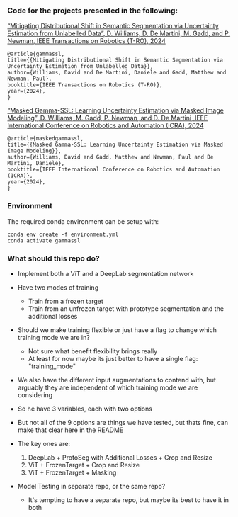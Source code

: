 
### Code for the projects presented in the following:

[“Mitigating Distributional Shift in Semantic Segmentation via Uncertainty Estimation from Unlabelled Data”, D. Williams, D. De Martini, M. Gadd, and P. Newman, IEEE Transactions on Robotics (T-RO), 2024](https://arxiv.org/abs/2402.17653)
<!-- TODO: link this to my personal website not arxiv -->
```
@article{gammassl,
title={{Mitigating Distributional Shift in Semantic Segmentation via Uncertainty Estimation from Unlabelled Data}},
author={Williams, David and De Martini, Daniele and Gadd, Matthew and Newman, Paul},
booktitle={IEEE Transactions on Robotics (T-RO)},
year={2024},
}
```

[“Masked Gamma-SSL: Learning Uncertainty Estimation via Masked Image Modeling”, D. Williams, M. Gadd, P. Newman, and D. De Martini, IEEE International Conference on Robotics and Automation (ICRA), 2024](https://arxiv.org/abs/2402.17622)
<!-- TODO: link this to my personal website not arxiv -->
```
@article{maskedgammassl,
title={{Masked Gamma-SSL: Learning Uncertainty Estimation via Masked Image Modeling}},
author={Williams, David and Gadd, Matthew and Newman, Paul and De Martini, Daniele},
booktitle={IEEE International Conference on Robotics and Automation (ICRA)},
year={2024},
}
```

### Environment
The required conda environment can be setup with:
```
conda env create -f environment.yml
conda activate gammassl
```


### What should this repo do?
 * Implement both a ViT and a DeepLab segmentation network
 * Have two modes of training
    * Train from a frozen target
    * Train from an unfrozen target with prototype segmentation and the additional losses
* Should we make training flexible or just have a flag to change which training mode we are in?
    * Not sure what benefit flexibility brings really
    * At least for now maybe its just better to have a single flag: "training_mode"
* We also have the different input augmentations to contend with, but arguably they are independent of which training mode we are considering
* So he have 3 variables, each with two options
* But not all of the 9 options are things we have tested, but thats fine, can make that clear here in the README
* The key ones are:
    1. DeepLab + ProtoSeg with Additional Losses + Crop and Resize
    2. ViT + FrozenTarget + Crop and Resize
    3. ViT + FrozenTarget + Masking

* Model Testing in separate repo, or the same repo?
    * It's tempting to have a separate repo, but maybe its best to have it in both




